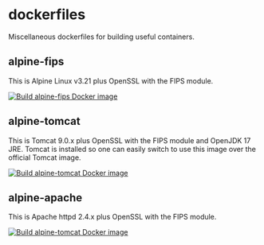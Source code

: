 # dockerfiles
Miscellaneous dockerfiles for building useful containers.

## alpine-fips

This is Alpine Linux v3.21 plus OpenSSL with the FIPS module.

[![Build alpine-fips Docker image](https://github.com/crowleydi/dockerfiles/actions/workflows/build-alpine-fips.yml/badge.svg)](https://github.com/crowleydi/dockerfiles/actions/workflows/build-alpine-fips.yml)

## alpine-tomcat

This is Tomcat 9.0.x plus OpenSSL with the FIPS module and OpenJDK 17 JRE.
Tomcat is installed so one can easily switch to use this image over
the official Tomcat image.

[![Build alpine-tomcat Docker image](https://github.com/crowleydi/dockerfiles/actions/workflows/build-alpine-tomcat.yml/badge.svg)](https://github.com/crowleydi/dockerfiles/actions/workflows/build-alpine-tomcat.yml)

## alpine-apache

This is Apache httpd 2.4.x plus OpenSSL with the FIPS module.

[![Build alpine-tomcat Docker image](https://github.com/crowleydi/dockerfiles/actions/workflows/build-alpine-apache.yml/badge.svg)](https://github.com/crowleydi/dockerfiles/actions/workflows/build-alpine-apache.yml)

